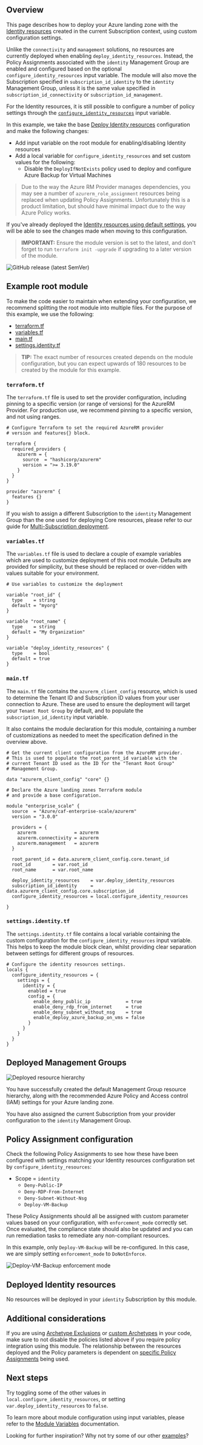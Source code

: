 <!-- markdownlint-disable first-line-h1 -->
## Overview

This page describes how to deploy your Azure landing zone with the [Identity resources][wiki_identity_resources] created in the current Subscription context, using custom configuration settings.

Unlike the `connectivity` and `management` solutions, no resources are currently deployed when enabling `deploy_identity_resources`.
Instead, the Policy Assignments associated with the `identity` Management Group are enabled and configured based on the optional `configure_identity_resources` input variable.
The module will also move the Subscription specified in `subscription_id_identity` to the `identity` Management Group, unless it is the same value specified in `subscription_id_connectivity` or `subscription_id_management`.

For the Identity resources, it is still possible to configure a number of policy settings through the [`configure_identity_resources`][configure_identity_resources] input variable.

In this example, we take the base [Deploy Identity resources][wiki_deploy_identity_resources] configuration and make the following changes:

- Add input variable on the root module for enabling/disabling Identity resources
- Add a local variable for `configure_identity_resources` and set custom values for the following:
  - Disable the `DeployIfNotExists` policy used to deploy and configure Azure Backup for Virtual Machines

> Due to the way the Azure RM Provider manages dependencies, you may see a number of `azurerm_role_assignment` resources being replaced when updating Policy Assignments.
Unfortunately this is a product limitation, but should have minimal impact due to the way Azure Policy works.

If you've already deployed the [Identity resources using default settings][wiki_deploy_identity_resources], you will be able to see the changes made when moving to this configuration.

> **IMPORTANT:** Ensure the module version is set to the latest, and don't forget to run `terraform init -upgrade` if upgrading to a later version of the module.

![GitHub release (latest SemVer)](https://img.shields.io/github/v/release/Azure/terraform-azurerm-caf-enterprise-scale?style=flat&logo=github)

## Example root module

To make the code easier to maintain when extending your configuration, we recommend splitting the root module into multiple files. For the purpose of this example, we use the following:

- [terraform.tf](#terraformtf)
- [variables.tf](#variablestf)
- [main.tf](#maintf)
- [settings.identity.tf](#settingsidentitytf)

> **TIP:** The exact number of resources created depends on the module configuration, but you can expect upwards of 180 resources to be created by the module for this example.

### `terraform.tf`

The `terraform.tf` file is used to set the provider configuration, including pinning to a specific version (or range of versions) for the AzureRM Provider. For production use, we recommend pinning to a specific version, and not using ranges.

```hcl
# Configure Terraform to set the required AzureRM provider
# version and features{} block.

terraform {
  required_providers {
    azurerm = {
      source  = "hashicorp/azurerm"
      version = ">= 3.19.0"
    }
  }
}

provider "azurerm" {
  features {}
}
```

If you wish to assign a different Subscription to the `identity` Management Group than the one used for deploying Core resources, please refer to our guide for [Multi-Subscription deployment][wiki_provider_configuration_multi].

### `variables.tf`

The `variables.tf` file is used to declare a couple of example variables which are used to customize deployment of this root module. Defaults are provided for simplicity, but these should be replaced or over-ridden with values suitable for your environment.

```hcl
# Use variables to customize the deployment

variable "root_id" {
  type    = string
  default = "myorg"
}

variable "root_name" {
  type    = string
  default = "My Organization"
}

variable "deploy_identity_resources" {
  type    = bool
  default = true
}
```

### `main.tf`

The `main.tf` file contains the `azurerm_client_config` resource, which is used to determine the Tenant ID and Subscription ID values from your user connection to Azure. These are used to ensure the deployment will target your `Tenant Root Group` by default, and to populate the `subscription_id_identity` input variable.

It also contains the module declaration for this module, containing a number of customizations as needed to meet the specification defined in the overview above.

```hcl
# Get the current client configuration from the AzureRM provider.
# This is used to populate the root_parent_id variable with the
# current Tenant ID used as the ID for the "Tenant Root Group"
# Management Group.

data "azurerm_client_config" "core" {}

# Declare the Azure landing zones Terraform module
# and provide a base configuration.

module "enterprise_scale" {
  source  = "Azure/caf-enterprise-scale/azurerm"
  version = "3.0.0"

  providers = {
    azurerm              = azurerm
    azurerm.connectivity = azurerm
    azurerm.management   = azurerm
  }

  root_parent_id = data.azurerm_client_config.core.tenant_id
  root_id        = var.root_id
  root_name      = var.root_name

  deploy_identity_resources    = var.deploy_identity_resources
  subscription_id_identity     = data.azurerm_client_config.core.subscription_id
  configure_identity_resources = local.configure_identity_resources

}
```

### `settings.identity.tf`

The `settings.identity.tf` file contains a local variable containing the custom configuration for the `configure_identity_resources` input variable.
This helps to keep the module block clean, whilst providing clear separation between settings for different groups of resources.

```hcl
# Configure the identity resources settings.
locals {
  configure_identity_resources = {
    settings = {
      identity = {
        enabled = true
        config = {
          enable_deny_public_ip             = true
          enable_deny_rdp_from_internet     = true
          enable_deny_subnet_without_nsg    = true
          enable_deploy_azure_backup_on_vms = false
        }
      }
    }
  }
}
```

## Deployed Management Groups

![Deployed resource hierarchy](media/examples-deploy-identity-custom-core.png)

You have successfully created the default Management Group resource hierarchy, along with the recommended Azure Policy and Access control (IAM) settings for your Azure landing zone.

You have also assigned the current Subscription from your provider configuration to the `identity` Management Group.

## Policy Assignment configuration

Check the following Policy Assignments to see how these have been configured with settings matching your Identity resources configuration set by `configure_identity_resources`:

- Scope = `identity`
  - `Deny-Public-IP`
  - `Deny-RDP-From-Internet`
  - `Deny-Subnet-Without-Nsg`
  - `Deploy-VM-Backup`

These Policy Assignments should all be assigned with custom parameter values based on your configuration, with `enforcement_mode` correctly set.
Once evaluated, the compliance state should also be updated and you can run remediation tasks to remediate any non-compliant resources.

In this example, only `Deploy-VM-Backup` will be re-configured. In this case, we are simply setting `enforcement_mode` to `DoNotEnforce`.

![Deploy-VM-Backup enforcement mode](media/examples-deploy-identity-custom-policy-enforcement.png)

## Deployed Identity resources

No resources will be deployed in your `identity` Subscription by this module.

## Additional considerations

If you are using [Archetype Exclusions][archetype_exclusions] or [custom Archetypes][custom_archetypes] in your code, make sure to not disable the policies listed above if you require policy integration using this module.
The relationship between the resources deployed and the Policy parameters is dependent on [specific Policy Assignments](#policy-assignment-configuration) being used.

## Next steps

Try toggling some of the other values in `local.configure_identity_resources`, or setting `var.deploy_identity_resources` to `false`.

To learn more about module configuration using input variables, please refer to the [Module Variables](%5BUser-Guide%5D-Module-Variables) documentation.

Looking for further inspiration? Why not try some of our other [examples][wiki_examples]?

[//]: # "************************"
[//]: # "INSERT LINK LABELS BELOW"
[//]: # "************************"

[wiki_identity_resources]:           %5BUser-Guide%5D-Identity-Resources "Wiki - Identity Resources."
[wiki_deploy_identity_resources]:    %5BExamples%5D-Deploy-Identity-Resources "Wiki - Deploy Identity Resources."
[wiki_provider_configuration_multi]: %5BUser-Guide%5D-Provider-Configuration#multi-subscription-deployment "Wiki - Provider Configuration - Multi-Subscription deployment."
[wiki_examples]:                     Examples "Wiki - Examples"

[configure_identity_resources]: %5BVariables%5D-configure_identity_resources "Instructions for how to use the configure_identity_resources variable."
[archetype_exclusions]:         %5BExamples%5D-Expand-Built-in-Archetype-Definitions#to-enable-the-exclusion-function "Wiki - Expand Built-in Archetype Definitions # To enable the exclusion function"
[custom_archetypes]:            %5BUser-Guide%5D-Archetype-Definitions "[User Guide] Archetype Definitions"
